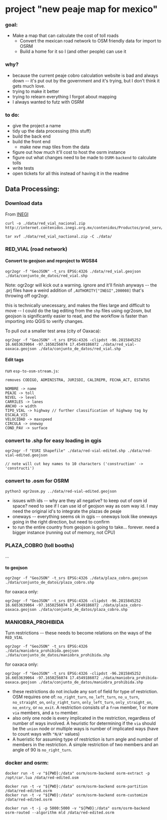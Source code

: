 # project "new peaje map for mexico"

### goal:
* Make a map that can calculate the cost of toll roads
  * Convert the mexican road network to OSM friendly data for import to OSRM
  * Build a home for it so I (and other people) can use it

### why? 
* because the current peaje cobro calculation website is bad and always down -- it's put out by the government and it's trying, but I don't think it gets much love.
* trying to make it better
* trying to relearn everything I forgot about mapping
* I always wanted to futz with OSRM

### to do:
* give the project a name
* tidy up the data processing (this stuff)
* build the back end
* build the front end
  * make new map tiles from the data 
* figure out how much it'll cost to host the osrm instance
* figure out what changes need to be made to `OSRM-backend` to calculate tolls
* write tests
* open tickets for all this instead of having it in the readme

## Data Processing:

### Download data
From [INEGI](https://www.inegi.org.mx/app/biblioteca/ficha.html?upc=889463674641)


```
curl -o ./data/red_vial_nacional.zip http://internet.contenidos.inegi.org.mx/contenidos/Productos/prod_serv/contenidos/espanol/bvinegi/productos/geografia/caminos/2018/889463674641_s.zip

tar xvf ./data/red_vial_nactional.zip -C ./data/
```

### RED_VIAL (road network)

#### Convert to geojson and reproject to WGS84

`ogr2ogr -f "GeoJSON" -t_srs EPSG:4326 ./data/red_vial.geojson ./data/conjunto_de_datos/red_vial.shp`


<!-- -s_srs EPSG:42310  -->

Note: ogr2ogr will kick out a warning. ignore and it'll finish anyways -- the .prj files have a weird addition of `,AUTHORITY["INEGI",200008]` that's throwing off ogr2ogr.

this is technically unecessary, and makes the files large and difficult to move -- I could do the tag editing from the `shp` files using ogr2osm, but geojson is significantly easier to read, and the workflow is faster than importing into QGIS to verify changes.

To pull out a smaller test area (city of Oaxaca):

`ogr2ogr -f "GeoJSON" -t_srs EPSG:4326 -clipdst -96.2815845252 16.6653639064 -97.1650256074 17.4549186072 ./data/red_vial-oaxaca.geojson ./data/conjunto_de_datos/red_vial.shp`


#### Edit tags
  run `esp-to-osm-stream.js`:
  
  ``` 
  removes CODIGO, ADMINISTRA, JURISDI, CALIREPR, FECHA_ACT, ESTATUS

  NOMBRE -> name
  PEAJE -> toll
  NIVEL -> level
  CARRILES -> lanes
  ANCHO -> width
  TIPO_VIAL -> highway // further classification of highway tag by ESCALA_VIS
  VELOCIDAD -> maxspeed
  CIRCULA -> oneway
  COND_PAV -> surface
  ```

### convert to .shp for easy loading in qgis
  ```
  ogr2ogr -f "ESRI Shapefile" ./data/red-vial-edited.shp ./data/red-vial-edited.geojson

  // note will cut key names to 10 characters ('construction' -> 'constructi')
  ```
### convert to .osm for OSRM
  `python3 ogr2osm.py ../data/red-vial-edited.geojson`
  
  * issues with ids -- why are they all negative? to keep out of osm id space? need to see if I can use id of geojson way as osm way id. I may need the original id's to integrate the plazas de peaje
  * oneways -- everything seems ok in qgis -- oneways look like oneways going in the right direction, but need to confirm
  * to run the entire country from geojson is going to take... forever. need a bigger instance (running out of memory, not CPU)

### PLAZA_COBRO (toll booths)

...

#### to geojson

`ogr2ogr -f "GeoJSON" -t_srs EPSG:4326 ./data/plaza_cobro.geojson ./data/conjunto_de_datos/plaza_cobro.shp`

for oaxaca only:

`ogr2ogr -f "GeoJSON" -t_srs EPSG:4326 -clipdst -96.2815845252 16.6653639064 -97.1650256074 17.4549186072 ./data/plaza_cobro-oaxaca.geojson ./data/conjunto_de_datos/plaza_cobro.shp`

### MANIOBRA_PROHIBIDA

Turn restrictions -- these needs to become relations on the ways of the `RED_VIAL`

`ogr2ogr -f "GeoJSON" -t_srs EPSG:4326 ./data/maniobra_prohibida.geojson ./data/conjunto_de_datos/maniobra_prohibida.shp`

for oaxaca only:

`ogr2ogr -f "GeoJSON" -t_srs EPSG:4326 -clipdst -96.2815845252 16.6653639064 -97.1650256074 17.4549186072 ./data/maniobra_prohibida-oaxaca.geojson ./data/conjunto_de_datos/maniobra_prohibida.shp`

* these restrictions do not include any sort of field for type of restriction. OSM requires one of: `no_right_turn`, `no_left_turn`, `no_u_turn`, `no_straight_on`, `only_right_turn`, `only_left_turn`, `only_straight_on`, `no_entry`, or `no_exit`. A restriction consists of a `from` member, 1 or more `via` members, and a `to` member. 
* also only one node is every implicated in the restriction, regardless of number of ways involved. A heuristic for determining if the `via` should be the `union` node or multiple ways is number of implicated ways (have to count ways with `"N/A"` values)
* A hueristic for assuming type of restriction is turn angle and number of members in the restriction. A simple restriction of two members and an angle of 90 is `no_right_turn`.


### docker and osrm:
```
docker run -t -v "${PWD}:/data" osrm/osrm-backend osrm-extract -p /opt/car.lua /data/red-edited.osm

docker run -t -v "${PWD}:/data" osrm/osrm-backend osrm-partition /data/red-edited.osrm
docker run -t -v "${PWD}:/data" osrm/osrm-backend osrm-customize /data/red-edited.osrm

docker run -t -i -p 5000:5000 -v "${PWD}:/data" osrm/osrm-backend osrm-routed --algorithm mld /data/red-edited.osrm
```